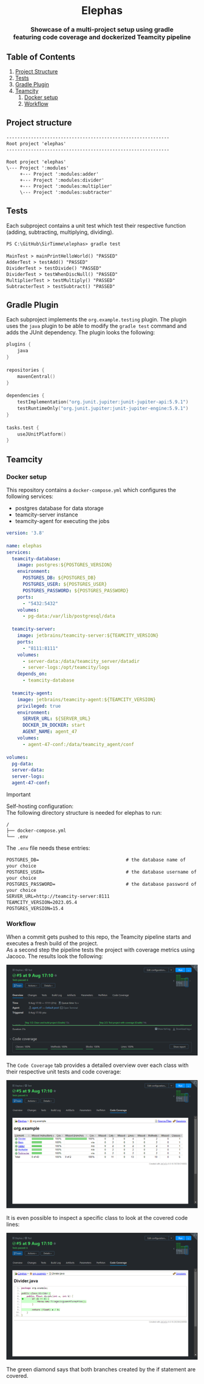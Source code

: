<h1 align="center">Elephas</h1>

<h3 align="center">Showcase of a multi-project setup using gradle<br/>featuring code coverage and dockerized Teamcity pipeline</h3>

## Table of Contents
1. [Project Structure](#project-structure)
2. [Tests](#tests)
3. [Gradle Plugin](#gradle-plugin)
4. [Teamcity](#teamcity)
   1. [Docker setup](#docker-setup)
   2. [Workflow](#workflow)

## Project structure

````
------------------------------------------------------------
Root project 'elephas'
------------------------------------------------------------

Root project 'elephas'
\--- Project ':modules'
     +--- Project ':modules:adder'
     +--- Project ':modules:divider'
     +--- Project ':modules:multiplier'
     \--- Project ':modules:subtracter'
````

## Tests

Each subproject contains a unit test which test their respective function (adding, subtracting, multiplying, dividing).

```shell
PS C:\GitHub\SirTimme\elephas> gradle test

MainTest > mainPrintHelloWorld() "PASSED"
AdderTest > testAdd() "PASSED"
DividerTest > testDivide() "PASSED"
DividerTest > testWhenDiscNull() "PASSED"
MultiplierTest > testMultiply() "PASSED"
SubtracterTest > testSubtract() "PASSED"
```

## Gradle Plugin

Each subproject implements the `org.example.testing` plugin. The plugin uses the `java` plugin to be able to modify the `gradle test` command and adds the JUnit dependency. The plugin looks the following:
```kt
plugins {
    java
}

repositories {
    mavenCentral()
}

dependencies {
    testImplementation("org.junit.jupiter:junit-jupiter-api:5.9.1")
    testRuntimeOnly("org.junit.jupiter:junit-jupiter-engine:5.9.1")
}

tasks.test {
    useJUnitPlatform()
}
```

## Teamcity

### Docker setup

This repository contains a `docker-compose.yml` which configures the following services:
- postgres database for data storage
- teamcity-server instance
- teamcity-agent for executing the jobs

```yaml
version: '3.8'

name: elephas
services:
  teamcity-database:
    image: postgres:${POSTGRES_VERSION}
    environment:
      POSTGRES_DB: ${POSTGRES_DB}
      POSTGRES_USER: ${POSTGRES_USER}
      POSTGRES_PASSWORD: ${POSTGRES_PASSWORD}
    ports:
      - "5432:5432"
    volumes:
      - pg-data:/var/lib/postgresql/data

  teamcity-server:
    image: jetbrains/teamcity-server:${TEAMCITY_VERSION}
    ports:
      - "8111:8111"
    volumes:
      - server-data:/data/teamcity_server/datadir
      - server-logs:/opt/teamcity/logs
    depends_on:
      - teamcity-database

  teamcity-agent:
    image: jetbrains/teamcity-agent:${TEAMCITY_VERSION}
    privileged: true
    environment:
      SERVER_URL: ${SERVER_URL}
      DOCKER_IN_DOCKER: start
      AGENT_NAME: agent_47
    volumes:
      - agent-47-conf:/data/teamcity_agent/conf

volumes:
  pg-data:
  server-data:
  server-logs:
  agent-47-conf:
```

> [!IMPORTANT]
> Self-hosting configuration:<br>
> The following directory structure is needed for elephas to run:
> ```
> /
> ├── docker-compose.yml
> └── .env
> ```
> The `.env` file needs these entries:
>
> ```
> POSTGRES_DB=                                # the database name of your choice
> POSTGRES_USER=                              # the database username of your choice
> POSTGRES_PASSWORD=                          # the database password of your choice
> SERVER_URL=http://teamcity-server:8111
> TEAMCITY_VERSION=2023.05.4
> POSTGRES_VERSION=15.4
> ```

### Workflow

When a commit gets pushed to this repo, the Teamcity pipeline starts and executes a fresh build of the project.\
As a second step the pipeline tests the project with coverage metrics using Jacoco. The results look the following:

![teamcity-result-overview](src/main/resources/assets/teamcity-result.png)

The `Code Coverage` tab provides a detailed overview over each class with their respective unit tests and code coverage:

![teamcity-code-coverage-tab](src/main/resources/assets/teamcity-coverage-tab.png)

It is even possible to inspect a specific class to look at the covered code lines:

![teamcity-coverage-specific-class](src/main/resources/assets/teamcity-coverage-class.png)

The green diamond says that both branches created by the if statement are covered.